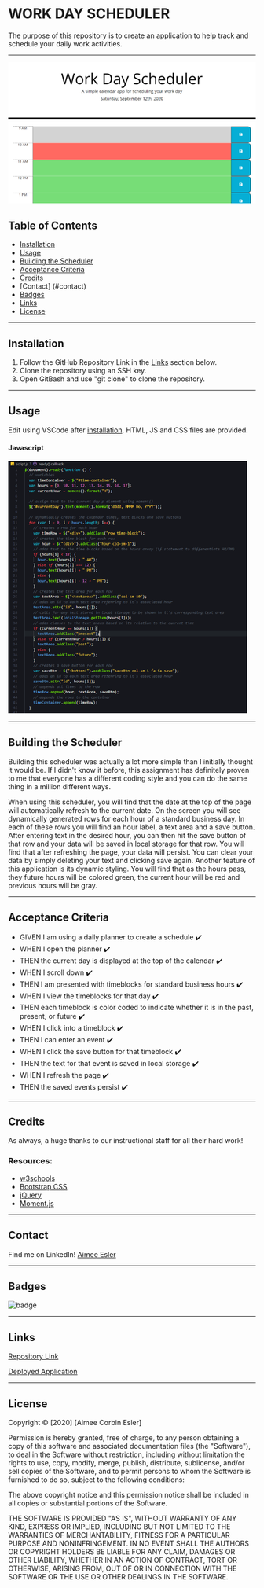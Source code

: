 # WORK DAY SCHEDULER

The purpose of this repository is to create an application to help track and schedule your daily work activities.

-----

![SCHEDULER](scheduler.png)

## Table of Contents
* [Installation](#installation)
* [Usage](#Usage)
* [Building the Scheduler](#building-the-scheduler)
* [Acceptance Criteria](#acceptance-criteria)
* [Credits](#credits)
* [Contact] (#contact)
* [Badges](#badges)
* [Links](#Links)
* [License](#license)

-----

## Installation
1. Follow the GitHub Repository Link in the [Links](#Links) section below.
1. Clone the repository using an SSH key.
1. Open GitBash and use "git clone" to clone the repository.

-----

## Usage
Edit using VSCode after [installation](#installation). HTML, JS and CSS files are provided.

#### Javascript

![JS](javascript.png)

-----

## Building the Scheduler

Building this scheduler was actually a lot more simple than I initially thought it would be. If I didn't know it before, this assignment has definitely proven to me that everyone has a different coding style and you can do the same thing in a million different ways.

When using this scheduler, you will find that the date at the top of the page will automatically refresh to the current date. On the screen you will see dynamically generated rows for each hour of a standard business day. In each of these rows you will find an hour label, a text area and a save button. After entering text in the desired hour, you can then hit the save button of that row and your data will be saved in local storage for that row. You will find that after refreshing the page, your data will persist. You can clear your data by simply deleting your text and clicking save again. Another feature of this application is its dynamic styling. You will find that as the hours pass, they future hours will be colored green, the current hour will be red and previous hours will be gray.

-----

## Acceptance Criteria

* GIVEN I am using a daily planner to create a schedule :heavy_check_mark:
* WHEN I open the planner :heavy_check_mark:
* THEN the current day is displayed at the top of the calendar :heavy_check_mark:
* WHEN I scroll down :heavy_check_mark:
* THEN I am presented with timeblocks for standard business hours :heavy_check_mark:
* WHEN I view the timeblocks for that day :heavy_check_mark:
* THEN each timeblock is color coded to indicate whether it is in the past, present, or future :heavy_check_mark:
* WHEN I click into a timeblock :heavy_check_mark:
* THEN I can enter an event :heavy_check_mark:
* WHEN I click the save button for that timeblock :heavy_check_mark:
* THEN the text for that event is saved in local storage :heavy_check_mark:
* WHEN I refresh the page :heavy_check_mark:
* THEN the saved events persist :heavy_check_mark:

-----

## Credits
As always, a huge thanks to our instructional staff for all their hard work!

### Resources:

* [w3schools](https://www.w3schools.com)
* [Bootstrap CSS](https://getbootstrap.com/)
* [jQuery](https://jquery.com/)
* [Moment.js](https://momentjs.com/)

-----

## Contact
Find me on LinkedIn!
[Aimee Esler](https://www.linkedin.com/in/aimee-esler-3bb31288/)

-----

## Badges
![badge](https://img.shields.io/github/issues-raw/aimeecesler/work-day-scheduler)

-----

## Links
[Repository Link](https://github.com/aimeecesler/work-day-scheduler)

[Deployed Application](https://aimeecesler.github.io/work-day-scheduler/)

-----

## License
Copyright &copy; [2020] [Aimee Corbin Esler]

Permission is hereby granted, free of charge, to any person obtaining a copy
of this software and associated documentation files (the "Software"), to deal
in the Software without restriction, including without limitation the rights
to use, copy, modify, merge, publish, distribute, sublicense, and/or sell
copies of the Software, and to permit persons to whom the Software is
furnished to do so, subject to the following conditions:

The above copyright notice and this permission notice shall be included in all
copies or substantial portions of the Software.

THE SOFTWARE IS PROVIDED "AS IS", WITHOUT WARRANTY OF ANY KIND, EXPRESS OR
IMPLIED, INCLUDING BUT NOT LIMITED TO THE WARRANTIES OF MERCHANTABILITY,
FITNESS FOR A PARTICULAR PURPOSE AND NONINFRINGEMENT. IN NO EVENT SHALL THE
AUTHORS OR COPYRIGHT HOLDERS BE LIABLE FOR ANY CLAIM, DAMAGES OR OTHER
LIABILITY, WHETHER IN AN ACTION OF CONTRACT, TORT OR OTHERWISE, ARISING FROM,
OUT OF OR IN CONNECTION WITH THE SOFTWARE OR THE USE OR OTHER DEALINGS IN THE
SOFTWARE.
